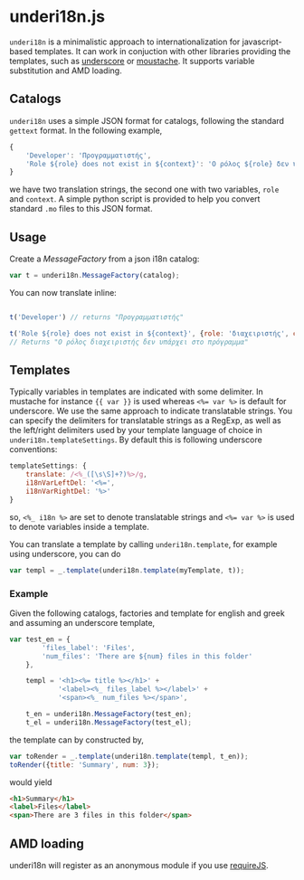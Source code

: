 # underi18n.js

`underi18n` is a minimalistic approach to internationalization for javascript-based templates.
It can work in conjuction with other libraries providing the templates, such as [underscore](http://underscorejs.org/#template) or [moustache](https://github.com/janl/mustache.js). It supports variable substitution and AMD loading.

## Catalogs

`underi18n` uses a simple JSON format for catalogs, following the standard `gettext` format. In the following example,

```javascript
{
    'Developer': 'Προγραμματιστής',
    'Role ${role} does not exist in ${context}': 'Ο ρόλος ${role} δεν υπάρχει στο ${context}'
}
```

we have two translation strings, the second one with two variables, `role` and `context`.
A simple python script is provided to help you convert standard `.mo` files to this JSON format.

## Usage

Create a *MessageFactory* from a json i18n catalog:

```javascript
var t = underi18n.MessageFactory(catalog);
```

You can now translate inline:

```javascript

t('Developer') // returns "Προγραμματιστής"

t('Role ${role} does not exist in ${context}', {role: 'διαχειριστής', context: 'πρόγραμμα'})
// Returns "Ο ρόλος διαχειριστής δεν υπάρχει στο πρόγραμμα"
```

## Templates

Typically variables in templates are indicated with some delimiter. In mustache for instance `{{ var }}` is used whereas `<%= var %>` is default for underscore. We use the same approach to indicate translatable strings. You can specify the delimiters for translatable strings as a RegExp, as well as the left/right delimiters used by your template language of choice in `underi18n.templateSettings`. By default this is following underscore conventions:

```javascript
templateSettings: {
    translate: /<%_([\s\S]+?)%>/g,
    i18nVarLeftDel: '<%=',
    i18nVarRightDel: '%>'
}
```

so, `<%_ i18n %>` are set to denote translatable strings and `<%= var %>` is used to denote variables inside a template.

You can translate a template by calling `underi18n.template`, for example using underscore, you can do

```javascript
var templ = _.template(underi18n.template(myTemplate, t));
```

### Example

Given the following catalogs, factories and template for english and greek and assuming an underscore template,
```javascript
var test_en = {
        'files_label': 'Files',
        'num_files': 'There are ${num} files in this folder'
    },

    templ = '<h1><%= title %></h1>' +
            '<label><%_ files_label %></label>' +
            '<span><%_ num_files %></span>',

    t_en = underi18n.MessageFactory(test_en);
    t_el = underi18n.MessageFactory(test_el);

```
the template can by constructed by,
```javascript
var toRender = _.template(underi18n.template(templ, t_en));
toRender({title: 'Summary', num: 3});
```
would yield

```html
<h1>Summary</h1>
<label>Files</label>
<span>There are 3 files in this folder</span>
```

## AMD loading

underi18n will register as an anonymous module if you use [requireJS](http://requirejs.org/).

